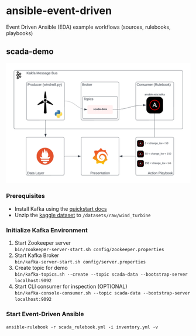 # ansible-event-driven

Event Driven Ansible (EDA) example workflows (sources, rulebooks, playbooks)

## scada-demo

![Windmill Demo Architecture Diagram](./.attachments/windmill_demo.png)

### Prerequisites

- Install Kafka using the [quickstart docs](https://kafka.apache.org/quickstart)
- Unzip the [kaggle dataset](./datasets/wind_turbine.zip) to `/datasets/raw/wind_turbine`

### Initialize Kafka Environment
1. Start Zookeeper server<br>
   `bin/zookeeper-server-start.sh config/zookeeper.properties`
1. Start Kafka Broker<br>
   `bin/kafka-server-start.sh config/server.properties`
1. Create topic for demo<br>
   `bin/kafka-topics.sh --create --topic scada-data --bootstrap-server localhost:9092`
1. Start CLI consumer for inspection (OPTIONAL)<br>
   `bin/kafka-console-consumer.sh --topic scada-data --bootstrap-server localhost:9092`

### Start Event-Driven Ansible

`ansible-rulebook -r scada_rulebook.yml -i inventory.yml -v`